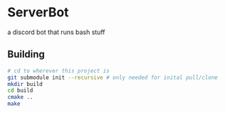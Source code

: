 # ServerBot
a discord bot that runs bash stuff 

## Building
```bash
# cd to wherever this project is
git submodule init --recursive # only needed for inital pull/clone
mkdir build
cd build
cmake ..
make
```
